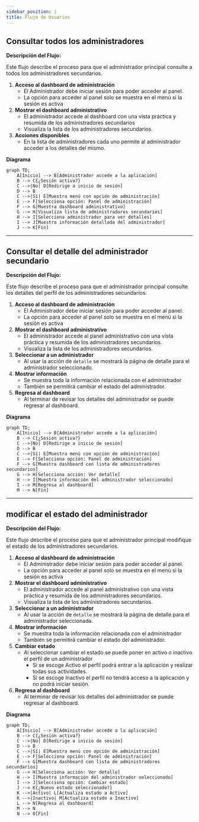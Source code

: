 ```yaml
---
sidebar_position: 1
title: Flujo de Usuarios
---
```



## Consultar todos los administradores

**Descripción del Flujo:**

Este flujo describe el proceso para que el administrador principal consulte a todos los administradores secundarios.

1. **Acceso al dashboard de administración**
   - El Administrador debe iniciar sesión para poder acceder al panel.
   - La opción para acceder al panel solo se muestra en el menú si la sesión es activa
2. **Mostrar el dashboard administrativo**
   - El administrador accede al dashboard con una vista práctica y resumida de los administradores secundarios
   - Visualiza la lista de los administradores secundarios.
3. **Acciones disponibles**
   - En la lista de administradores cada uno permite al administrador acceder a los detalles del mismo.

**Diagrama**
```mermaid
graph TD;
    A[Inicio] --> B[Administrador accede a la aplicación]
    B --> C{¿Sesión activa?}
    C -->|No| D[Redirige a inicio de sesión]
    D --> B
    C -->|Sí| E[Muestra menú con opción de administración]
    E --> F[Selecciona opción: Panel de administración]
    F --> G[Muestra dashboard administrativo]
    G --> H[Visualiza lista de administradores secundarios]
    H --> I[Selecciona administrador para ver detalles]
    I --> J[Muestra información detallada del administrador]
    J --> K[Fin]
```
---
## Consultar el detalle del administrador secundario

**Descripción del Flujo:**

Este flujo describe el proceso para que el administrador principal consulte los detalles del perfil de los administradores secundarios.

1. **Acceso al dashboard de administración**
   - El Administrador debe iniciar sesión para poder acceder al panel.
   - La opción para acceder al panel solo se muestra en el menú si la sesión es activa
2. **Mostrar el dashboard administrativo**
   - El administrador accede al panel administrativo con una vista práctica y resumida de los administradores secundarios.
   - Visualiza la lista de los administradores secundarios.
3. **Seleccionar a un administrador**
   - Al usar la acción de `detalle` se mostrará la página de detalle para el administrador seleccionado.
4. **Mostrar información**
   - Se muestra toda la información relacionada con el administrador
   - También se permitirá cambiar el estado del administrador.
5. **Regresa al dashboard**
   - Al terminar de revisar los detalles del administrador se puede regresar al dashboard.

**Diagrama**
```mermaid
graph TD;
    A[Inicio] --> B[Administrador accede a la aplicación]
    B --> C{¿Sesión activa?}
    C -->|No| D[Redirige a inicio de sesión]
    D --> B
    C -->|Sí| E[Muestra menú con opción de administración]
    E --> F[Selecciona opción: Panel de administración]
    F --> G[Muestra dashboard con lista de administradores secundarios]
    G --> H[Selecciona acción: Ver detalle]
    H --> I[Muestra información del administrador seleccionado]
    I --> M[Regresa al dashboard]
    M --> N[Fin]

```
---

## modificar el estado del administrador

**Descripción del Flujo:**

Este flujo describe el proceso para que el administrador principal modifique el estado de los administradores secundarios.

1. **Acceso al dashboard de administración**
   - El Administrador debe iniciar sesión para poder acceder al panel.
   - La opción para acceder al panel solo se muestra en el menú si la sesión es activa
2. **Mostrar el dashboard administrativo**
   - El administrador accede al panel administrativo con una vista práctica y resumida de los administradores secundarios.
   - Visualiza la lista de los administradores secundarios.
3. **Seleccionar a un administrador**
   - Al usar la acción de `detalle` se mostrará la página de detalle para el administrador seleccionada.
4. **Mostrar información**
   - Se muestra toda la información relacionada con el administrador
   - También se permitirá cambiar el estado del administrador.
5. **Cambiar estado**
   - Al seleccionar cambiar el estado se puede poner en activo o inactivo el perfil de un administrador
      - Si se escoge Activo el perfil podrá entrar a la aplicación y realizar todas sus actividades.
      - Si se escoge Inactivo el perfil no tendrá acceso a la aplicación y no podrá iniciar sesión.
5. **Regresa al dashboard**
   - Al terminar de revisar los detalles del administrador se puede regresar al dashboard.

**Diagrama**
```mermaid
graph TD;
    A[Inicio] --> B[Administrador accede a la aplicación]
    B --> C{¿Sesión activa?}
    C -->|No| D[Redirige a inicio de sesión]
    D --> B
    C -->|Sí| E[Muestra menú con opción de administración]
    E --> F[Selecciona opción: Panel de administración]
    F --> G[Muestra dashboard con lista de administradores secundarios]
    G --> H[Selecciona acción: Ver detalle]
    H --> I[Muestra información del administrador seleccionado]
    I --> J[Selecciona opción: Cambiar estado]
    J --> K{¿Nuevo estado seleccionado?}
    K -->|Activo| L[Actualiza estado a Activo]
    K -->|Inactivo| M[Actualiza estado a Inactivo]
    L --> N[Regresa al dashboard]
    M --> N
    N --> O[Fin]
```